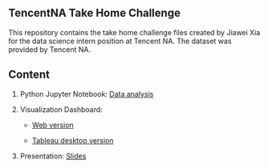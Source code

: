 ## TencentNA Take Home Challenge

This repository contains the take home challenge files created by Jiawei Xia for the data science intern position at Tencent NA. The dataset was provided by Tencent NA.

## Content

1. Python Jupyter Notebook: [Data analysis](https://github.com/KarvieX/TencentNA/blob/master/TencentNA.ipynb)

2. Visualization Dashboard: 

	* [Web version](https://public.tableau.com/profile/karvie.xia#!/vizhome/TencentGameNA/Overview) 

	* [Tableau desktop version](https://github.com/KarvieX/TencentNA/blob/master/Tencent%20Game%20NA.twbx)

3. Presentation: [Slides](...)
